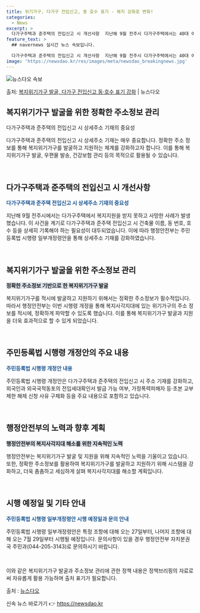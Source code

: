 ```yaml
---
title: 위기가구, 다가구 전입신고, 동 호수 표기 - 복지 강화로 변화!
categories:
  - News
excerpt: >
  다가구주택과 준주택의 전입신고 시 개선사항  지난해 9월 전주시 다가구주택에서는 40대 여성 A씨가 제때 복…
feature_text: >
  ## navernews 실시간 뉴스 속보입니다.

  다가구주택과 준주택의 전입신고 시 개선사항  지난해 9월 전주시 다가구주택에서는 40대 여성 A씨가 제때 복…
image: 'https://newsdao.kr/res/images/meta/newsdao_breakingnews.jpg'
---
```


![뉴스다오 속보](https://newsdao.kr/res/images/meta/newsdao_breakingnews.jpg)

<p>출처: <a href="https://newsdao.kr/4168" rel="dofollow">복지위기가구 발굴, 다가구 전입신고 동·호수 표기 강화</a> | 뉴스다오</p>

<h2 data-ke-size="size26">복지위기가구 발굴을 위한 정확한 주소정보 관리</h2>
다가구주택과 준주택의 전입신고 시 상세주소 기재의 중요성

다가구주택과 준주택의 전입신고 시 상세주소 기재는 매우 중요합니다. 정확한 주소 정보를 통해 복지위기가구를 발굴하고 지원하는 체계를 강화하고자 합니다. 이를 통해 복지위기가구 발굴, 우편물 발송, 건강보험 관리 등의 목적으로 활용될 수 있습니다.

<p data-ke-size="size16">&nbsp;</p>

<h2 data-ke-size="size26">다가구주택과 준주택의 전입신고 시 개선사항</h2>
<strong><span style="color: #1a5490;">다가구주택과 준주택 전입신고 시 상세주소 기재의 중요성</span></strong>

지난해 9월 전주시에서는 다가구주택에서 복지지원을 받지 못하고 사망한 사례가 발생했습니다. 이 사건을 계기로 다가구주택과 준주택 전입신고 시 건축물 이름, 동 번호, 호수 등을 상세히 기록해야 하는 필요성이 대두되었습니다. 이에 따라 행정안전부는 주민등록법 시행령 일부개정령안을 통해 상세주소 기재를 강화하였습니다.

<p data-ke-size="size16">&nbsp;</p>

<h2 data-ke-size="size26">복지위기가구 발굴을 위한 주소정보 관리</h2>
<strong><span style="background-color: #21538527;">정확한 주소정보 기반으로 한 복지위기가구 발굴</span></strong>

복지위기가구를 적시에 발굴하고 지원하기 위해서는 정확한 주소정보가 필수적입니다. 따라서 행정안전부는 이번 시행령 개정을 통해 복지사각지대에 있는 위기가구의 주소 정보를 적시에, 정확하게 파악할 수 있도록 했습니다. 이를 통해 복지위기가구 발굴과 지원을 더욱 효과적으로 할 수 있게 되었습니다.

<p data-ke-size="size16">&nbsp;</p>

<h2 data-ke-size="size26">주민등록법 시행령 개정안의 주요 내용</h2>
<strong><span style="color: #1a5490;">주민등록법 시행령 개정안 내용</span></strong>

주민등록법 시행령 개정안은 다가구주택과 준주택의 전입신고 시 주소 기재를 강화하고, 외국인과 외국국적동포의 전입세대확인서 발급 가능 여부, 가정폭력피해자 등·초본 교부제한 해제 신청 사유 구체화 등을 주요 내용으로 포함하고 있습니다.

<p data-ke-size="size16">&nbsp;</p>

<h2 data-ke-size="size26">행정안전부의 노력과 향후 계획</h2>
<strong><span style="background-color: #21538527;">행정안전부의 복지사각지대 해소를 위한 지속적인 노력</span></strong>

행정안전부는 복지위기가구 발굴 및 지원을 위해 지속적인 노력을 기울이고 있습니다. 또한, 정확한 주소정보를 활용하여 복지위기가구를 발굴하고 지원하기 위해 시스템을 강화하고, 더욱 촘촘하고 세심하게 살펴 복지사각지대를 해소할 계획입니다.

<p data-ke-size="size16">&nbsp;</p>

<h2 data-ke-size="size26">시행 예정일 및 기타 안내</h2>
<strong><span style="color: #1a5490;">주민등록법 시행령 일부개정령안 시행 예정일과 문의 안내</span></strong>

주민등록법 시행령 일부개정령안은 특정 조항에 대해 오는 27일부터, 나머지 조항에 대해 오는 7월 29일부터 시행될 예정입니다. 문의사항이 있을 경우 행정안전부 자치분권국 주민과(044-205-3143)로 문의하시기 바랍니다.

<p data-ke-size="size16">&nbsp;</p>

이와 같은 복지위기가구 발굴과 주소정보 관리에 관한 정책 내용은 정책브리핑의 자료로써 자유롭게 활용 가능하며 출처 표기가 필요합니다.

출처 : <a href="https://newsdao.kr/4168">뉴스다오</a> 

신속 뉴스 바로가기 👉 <a href="https://newsdao.kr" rel="dofollow">https://newsdao.kr</a>


